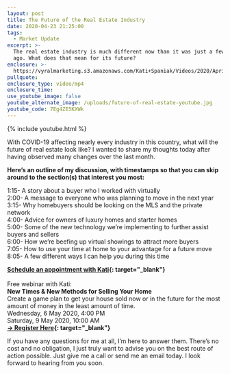 ```yaml
---
layout: post
title: The Future of the Real Estate Industry
date: 2020-04-23 21:25:00
tags:
  - Market Update
excerpt: >-
  The real estate industry is much different now than it was just a few months
  ago. What does that mean for its future?
enclosure: >-
  https://vyralmarketing.s3.amazonaws.com/Kati+Spaniak/Videos/2020/April/The+Future+of+the+Real+Estate+Industry.mp4
pullquote:
enclosure_type: video/mp4
enclosure_time:
use_youtube_image: false
youtube_alternate_image: /uploads/future-of-real-estate-youtube.jpg
youtube_code: 7Eg4ZE5KXWk
---
```


{% include youtube.html %}

With COVID-19 affecting nearly every industry in this country, what will the future of real estate look like? I wanted to share my thoughts today after having observed many changes over the last month.

**Here’s an outline of my discussion, with timestamps so that you can skip around to the section(s) that interest you most:**

1:15- A story about a buyer who I worked with virtually<br>2:00- A message to everyone who was planning to move in the next year<br>3:15- Why homebuyers should be looking on the MLS and the private network<br>4:00- Advice for owners of luxury homes and starter homes<br>5:00- Some of the new technology we’re implementing to further assist buyers and sellers<br>6:00- How we’re beefing up virtual showings to attract more buyers<br>7:05- How to use your time at home to your advantage for a future move<br>8:05- A few different ways I can help you during this time&nbsp;

**[Schedule an appointment with Kati](https://calendly.com/katispaniak){: target="_blank"}**<br><br>Free webinar with Kati:<br>**New Times & New Methods for Selling Your Home**<br>Create a game plan to get your house sold now or in the future for the most amount of money in the least amount of time.<br>Wednesday, 6 May 2020, 4:00 PM<br>Saturday, 9 May 2020, 10:00 AM<br>**[→ Register Here](https://event.webinarjam.com/register/5/7vnvquy){: target="_blank"}**

If you have any questions for me at all, I’m here to answer them. There’s no cost and no obligation, I just truly want to advise you on the best route of action possible. Just give me a call or send me an email today. I look forward to hearing from you soon.